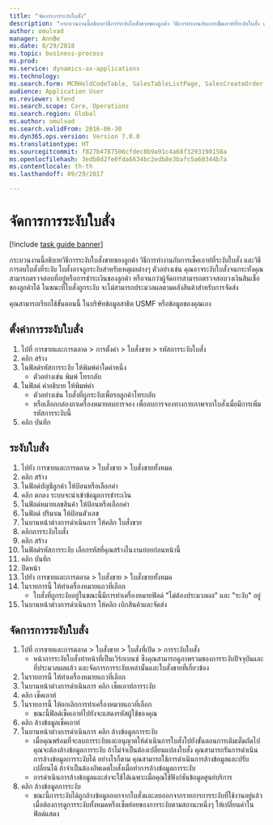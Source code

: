 ```yaml
--- 
title: "จัดการการระงับใบสั่ง"
description: "กระบวนงานนี้อธิบายวิธีการระงับใบสั่งขายของลูกค้า วิธีการทำงานกับการเช็คเอาท์ที่ระงับใบสั่ง และวิธีการลบใบสั่งที่ระงับ"
author: omulvad
manager: AnnBe
ms.date: 8/29/2018
ms.topic: business-process
ms.prod: 
ms.service: dynamics-ax-applications
ms.technology: 
ms.search.form: MCRHoldCodeTable, SalesTableListPage, SalesCreateOrder, SalesTable, MCRHoldCodeTrans
audience: Application User
ms.reviewer: kfend
ms.search.scope: Core, Operations
ms.search.region: Global
ms.author: omulvad
ms.search.validFrom: 2016-06-30
ms.dyn365.ops.version: Version 7.0.0
ms.translationtype: HT
ms.sourcegitcommit: f827b4787506cfdec8b9a91c4a68f3293190158a
ms.openlocfilehash: 3edb8d2fe0fda6634bc2edb8e3bafc5a60344b7a
ms.contentlocale: th-th
ms.lasthandoff: 09/29/2017

---
```

# <a name="manage-order-holds"></a>จัดการการระงับใบสั่ง

[!include [task guide banner](../../includes/task-guide-banner.md)]

กระบวนงานนี้อธิบายวิธีการระงับใบสั่งขายของลูกค้า วิธีการทำงานกับการเช็คเอาท์ที่ระงับใบสั่ง และวิธีการลบใบสั่งที่ระงับ ใบสั่งอาจถูกระงับสำหรับเหตุผลต่างๆ ตัวอย่างเช่น คุณอาจระงับใบสั่งจนกระทั่งคุณสามารถตรวจสอบที่อยู่หรือการชำระเงินของลูกค้า หรือจนกว่าผู้จัดการสามารถตรวจสอบวงเงินสินเชื่อของลูกค้าได้ ในขณะที่ใบสั่งถูกระงับ จะไม่สามารถประมวลผลตามคลังสินค้าสำหรับการจัดส่ง 

คุณสามารถเรียกใช้ขั้นตอนนี้ ในบริษัทข้อมูลสาธิต USMF หรือข้อมูลของคุณเอง


## <a name="set-up-order-holds"></a>ตั้งค่าการระงับใบสั่ง
1. ไปที่ การขายและการตลาด > การตั้งค่า > ใบสั่งขาย > รหัสการระงับใบสั่ง
2. คลิก สร้าง
3. ในฟิลด์รหัสการระงับ ให้พิมพ์ค่าใดค่าหนึ่ง
    * ตัวอย่างเช่น พิมพ์ โทรกลับ  
4. ในฟิลด์ คำอธิบาย ให้พิมพ์ค่า
    * ตัวอย่างเช่น ใบสั่งที่ถูกระงับเพื่อรอลูกค้าโทรกลับ  
    * หรือเลือกกล่องกาเครื่องหมายลบการจอง เพื่อลบการจองทางกายภาพจากใบสั่งเมื่อมีการเพิ่มรหัสการระงับนี้  
5. คลิก บันทึก

## <a name="place-order-on-hold"></a>ระงับใบสั่ง
1. ไปยัง การขายและการตลาด > ใบสั่งขาย > ใบสั่งขายทั้งหมด
2. คลิก สร้าง
3. ในฟิลด์บัญชีลูกค้า ให้ป้อนหรือเลือกค่า
4. คลิก ตกลง ระบบจะนำเข้าข้อมูลการชำระเงิน
5. ในฟิลด์หมายเลขสินค้า ให้ป้อนหรือเลือกค่า
6. ในฟิลด์ ปริมาณ ให้ป้อนตัวเลข
7. ในบานหน้าต่างการดำเนินการ ให้คลิก ใบสั่งขาย
8. คลิกการระงับใบสั่ง
9. คลิก สร้าง
10. ในฟิลด์รหัสการระงับ เลือกรหัสที่คุณสร้างในงานย่อยก่อนหน้านี้
11. คลิก บันทึก
12. ปิดหน้า
13. ไปยัง การขายและการตลาด > ใบสั่งขาย > ใบสั่งขายทั้งหมด
14. ในรายการนี้ ให้ทำเครื่องหมายแถวที่เลือก
    * ใบสั่งที่ถูกระงับอยู่ในขณะนี้มีการทำเครื่องหมายฟิลด์ "ไม่ต้องประมวลผล" และ "ระงับ" อยู่    
15. ในบานหน้าต่างการดำเนินการ ให้คลิก เบิกสินค้าและจัดส่ง

## <a name="manage-order-holds"></a>จัดการการระงับใบสั่ง
1. ไปที่ การขายและการตลาด > ใบสั่งขาย > ใบสั่งที่เปิด > การระงับใบสั่ง
    * หน้าการระงับใบสั่งทำหน้าที่เป็นเวิร์กเบนซ์ ซึ่งคุณสามารถดูภาพรวมของการระงับปัจจุบันและที่ประมวลผลแล้ว และจัดการการระงับเหล่านั้นและใบสั่งขายที่เกี่ยวข้อง      
2. ในรายการนี้ ให้ทำเครื่องหมายแถวที่เลือก
3. ในบานหน้าต่างการดำเนินการ คลิก เช็คเอาท์การระงับ
4. คลิก เช็คเอาท์
5. ในรายการนี้ ให้ยกเลิกการทำเครื่องหมายแถวที่เลือก
    * ขณะนี้ฟิลด์เช็คเอาท์ไปยังจะแสดงรหัสผู้ใช้ของคุณ   
6. คลิก ล้างข้อมูลเช็คเอาท์
7. ในบานหน้าต่างการดำเนินการ คลิก ล้างข้อมูลการระงับ
    * เมื่อคุณพร้อมที่จะลบการระงับและอนุญาตให้ดำเนินการใบสั่งไปยังขั้นตอนการเติมเต็มถัดไป คุณจะต้องล้างข้อมูลการระงับ ถ้าไม่จำเป็นต้องเปลี่ยนแปลงใบสั่ง คุณสามารถรันการดำเนินการล้างข้อมูลการระงับได้ อย่างไรก็ตาม คุณสามารถใช้การดำเนินการล้างข้อมูลและปรับเปลี่ยนได้ ถ้าจำเป็นต้องอัพเดตใบสั่งเมื่อทำการล้างข้อมูลการระงับ      
    * การดำเนินการล้างข้อมูลและส่งจะใช้ได้เฉพาะเมื่อคุณใช้ฟังก์ชันข้อมูลศูนย์บริการ  
8. คลิก ล้างข้อมูลการระงับ
    * ขณะนี้การระงับได้ถูกล้างข้อมูลออกจากใบสั่งและลบออกจากรายการการระงับที่ใช้งานอยู่แล้ว เมื่อต้องการดูการระงับทั้งหมดหรือเซ็ตย่อยของการระงับตามสถานะหนึ่งๆ ให้เปลี่ยนค่าในฟิลด์แสดง     


